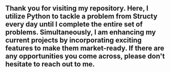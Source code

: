 ## Thank you for visiting my repository. Here, I utilize Python to tackle a problem from Structy every day until I complete the entire set of problems. Simultaneously, I am enhancing my current projects by incorporating exciting features to make them market-ready. If there are any opportunities you come across, please don't hesitate to reach out to me.
